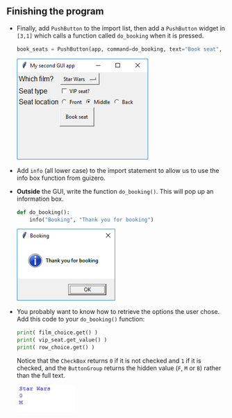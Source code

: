 ## Finishing the program

- Finally, add `PushButton` to the import list, then add a `PushButton` widget in `[3,1]` which calls a function called `do_booking` when it is pressed.

    ```python
    book_seats = PushButton(app, command=do_booking, text="Book seat", grid=[3,1], align="left")
    ```

    ![Booking button](images/booking-button.png)

- Add `info` (all lower case) to the import statement to allow us to use the info box function from guizero.

- **Outside** the GUI, write the function `do_booking()`. This will pop up an information box.

    ```python
    def do_booking():
        info("Booking", "Thank you for booking")
    ```

    ![Info box](images/info-box.png)

- You probably want to know how to retrieve the options the user chose. Add this code to your `do_booking()` function:

    ```python
    print( film_choice.get() )
    print( vip_seat.get_value() )
    print( row_choice.get() )
    ```

    Notice that the `CheckBox` returns `0` if it is not checked and `1` if it is checked, and the `ButtonGroup` returns the hidden value (`F`, `M` or `B`) rather than the full text.

    ![Return values](images/return-values.png)


